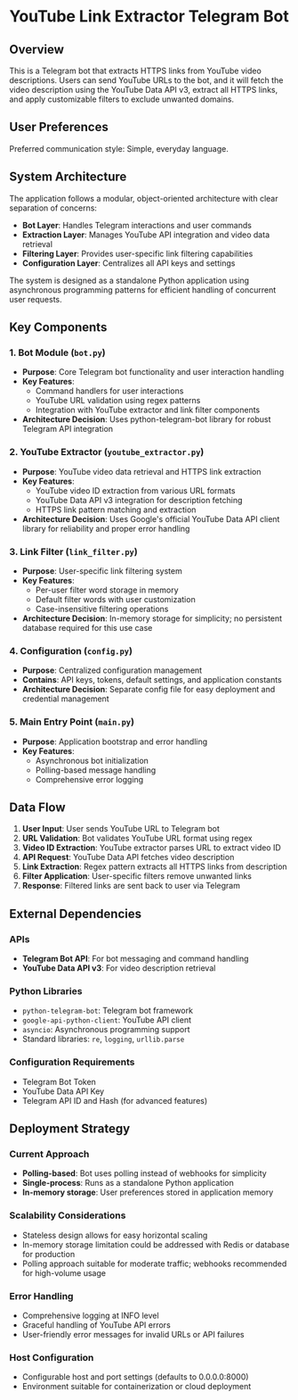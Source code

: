 # YouTube Link Extractor Telegram Bot

## Overview

This is a Telegram bot that extracts HTTPS links from YouTube video descriptions. Users can send YouTube URLs to the bot, and it will fetch the video description using the YouTube Data API v3, extract all HTTPS links, and apply customizable filters to exclude unwanted domains.

## User Preferences

Preferred communication style: Simple, everyday language.

## System Architecture

The application follows a modular, object-oriented architecture with clear separation of concerns:

- **Bot Layer**: Handles Telegram interactions and user commands
- **Extraction Layer**: Manages YouTube API integration and video data retrieval
- **Filtering Layer**: Provides user-specific link filtering capabilities
- **Configuration Layer**: Centralizes all API keys and settings

The system is designed as a standalone Python application using asynchronous programming patterns for efficient handling of concurrent user requests.

## Key Components

### 1. Bot Module (`bot.py`)
- **Purpose**: Core Telegram bot functionality and user interaction handling
- **Key Features**: 
  - Command handlers for user interactions
  - YouTube URL validation using regex patterns
  - Integration with YouTube extractor and link filter components
- **Architecture Decision**: Uses python-telegram-bot library for robust Telegram API integration

### 2. YouTube Extractor (`youtube_extractor.py`)
- **Purpose**: YouTube video data retrieval and HTTPS link extraction
- **Key Features**:
  - YouTube video ID extraction from various URL formats
  - YouTube Data API v3 integration for description fetching
  - HTTPS link pattern matching and extraction
- **Architecture Decision**: Uses Google's official YouTube Data API client library for reliability and proper error handling

### 3. Link Filter (`link_filter.py`)
- **Purpose**: User-specific link filtering system
- **Key Features**:
  - Per-user filter word storage in memory
  - Default filter words with user customization
  - Case-insensitive filtering operations
- **Architecture Decision**: In-memory storage for simplicity; no persistent database required for this use case

### 4. Configuration (`config.py`)
- **Purpose**: Centralized configuration management
- **Contains**: API keys, tokens, default settings, and application constants
- **Architecture Decision**: Separate config file for easy deployment and credential management

### 5. Main Entry Point (`main.py`)
- **Purpose**: Application bootstrap and error handling
- **Key Features**:
  - Asynchronous bot initialization
  - Polling-based message handling
  - Comprehensive error logging

## Data Flow

1. **User Input**: User sends YouTube URL to Telegram bot
2. **URL Validation**: Bot validates YouTube URL format using regex
3. **Video ID Extraction**: YouTube extractor parses URL to extract video ID
4. **API Request**: YouTube Data API fetches video description
5. **Link Extraction**: Regex pattern extracts all HTTPS links from description
6. **Filter Application**: User-specific filters remove unwanted links
7. **Response**: Filtered links are sent back to user via Telegram

## External Dependencies

### APIs
- **Telegram Bot API**: For bot messaging and command handling
- **YouTube Data API v3**: For video description retrieval

### Python Libraries
- `python-telegram-bot`: Telegram bot framework
- `google-api-python-client`: YouTube API client
- `asyncio`: Asynchronous programming support
- Standard libraries: `re`, `logging`, `urllib.parse`

### Configuration Requirements
- Telegram Bot Token
- YouTube Data API Key
- Telegram API ID and Hash (for advanced features)

## Deployment Strategy

### Current Approach
- **Polling-based**: Bot uses polling instead of webhooks for simplicity
- **Single-process**: Runs as a standalone Python application
- **In-memory storage**: User preferences stored in application memory

### Scalability Considerations
- Stateless design allows for easy horizontal scaling
- In-memory storage limitation could be addressed with Redis or database for production
- Polling approach suitable for moderate traffic; webhooks recommended for high-volume usage

### Error Handling
- Comprehensive logging at INFO level
- Graceful handling of YouTube API errors
- User-friendly error messages for invalid URLs or API failures

### Host Configuration
- Configurable host and port settings (defaults to 0.0.0.0:8000)
- Environment suitable for containerization or cloud deployment